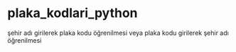 # plaka_kodlari_python
şehir adı girilerek plaka kodu öğrenilmesi veya plaka kodu girilerek şehir adı öğrenilmesi
